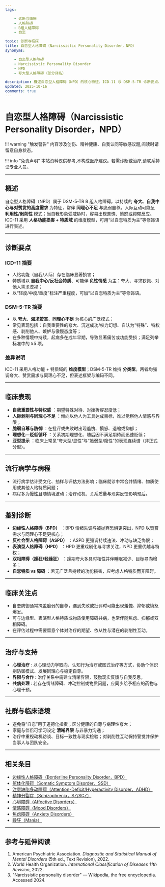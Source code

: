 ```yaml
---
tags:

    - 诊断与临床
    - 人格障碍
    - B组人格障碍
    - 自恋

topic: 诊断与临床
title: 自恋型人格障碍（Narcissistic Personality Disorder，NPD）
synonyms:

    - 自恋型人格障碍
    - Narcissistic Personality Disorder
    - NPD
    - 夸大型人格障碍（部分译名）

description: 概述自恋型人格障碍（NPD）的核心特征、ICD-11 与 DSM-5-TR 诊断要点、临床表现、鉴别诊断与支持性治疗策略，澄清常见误解并提供临床沟通要点。
updated: 2025-10-16
comments: true
---
```


# 自恋型人格障碍（Narcissistic Personality Disorder，NPD）

!!! warning "触发警告"
    内容涉及创伤、精神健康、自我认同等敏感议题,阅读时请留意自身状态。

!!! info "免责声明"
    本站资料仅供参考,不构成医疗建议。若需诊断或治疗,请联系持证专业人员。

---

## 概述

自恋型人格障碍（NPD）属于 DSM-5-TR B 组人格障碍，以持续的 **夸大、自我中心与对赞赏的高度需求** 为特征，常伴 **同理心不足** 与脆弱自尊。人际互动可能呈 **利用性/剥削性** 模式；当自我形象受威胁时，容易出现羞愧、愤怒或抑郁反应。ICD-11 采用 **人格功能损害 + 特质域** 的维度模型，可用“以自恋特质为主”等修饰语进行表述。

---

## 诊断要点

### ICD-11 摘要

- 人格功能（自我/人际）存在临床显著损害；
- 特质域以 **自我中心/反社会特质**、可能伴 **负性情感** 为主：夸大、寻求钦佩、对他人需求漠视；
- 以“轻度/中度/重度”标注严重程度，可加“以自恋特质为主”等修饰语。

### DSM-5-TR 摘要

- 以 **夸大**、**渴求赞赏**、**同理心不足** 为核心的广泛模式；
- 常见表现包括：自我重要性的夸大、沉迷成功/权力幻想、自认为“特殊”、特权感、剥削他人、嫉妒与傲慢态度等；
- 在多种情境中持续，起病多在成年早期，导致显著痛苦或功能受损；满足列举标准中的 ≥5 项。

### 差异说明

ICD-11 采用人格功能 + 特质域的 **维度模型**；DSM-5-TR 维持 **分类型**。两者均强调夸大、赞赏需求与同理心不足，但表述框架与编码不同。

---

## 临床表现

- **自我重要性与特权感** ：期望特殊对待、对挫折容忍度低；
- **人际剥削与同理心不足** ：倾向以他人为工具达成目标，难以觉察他人情感与界限；
- **脆弱自尊与防御** ：在批评或失败时出现羞愧、愤怒、退缩或抑郁；
- **理想化—贬低循环** ：关系初期理想化、随后因不满足期待而迅速贬低；
- **亚型提示** ：临床上常见“夸大型/显性”与“脆弱型/隐性”的表现连续谱（非正式分型）。

---

## 流行病学与病程

- 流行病学估计受文化、抽样与评估方法影响；临床就诊中常合并情绪、物质使用或其他人格特质问题；
- 病程多为慢性且随情境波动；治疗动机、关系质量与现实反馈影响预后。

---

## 鉴别诊断

- **边缘性人格障碍（BPD）** ：BPD 情绪失调与被抛弃恐惧更突出，NPD 以赞赏需求与同理心不足更核心；
- **反社会型人格障碍（ASPD）** ：ASPD 更强调持续违法、冲动与缺乏悔恨；
- **表演型人格障碍（HPD）** ：HPD 更重戏剧化与寻求关注，NPD 更重优越与特权；
- **双相障碍（躁狂/轻躁狂）** ：躁期夸大多具时相性并伴睡眠减少、目标导向增多；
- **自恋特质 vs 障碍** ：若无广泛且持续的功能损害，应考虑人格特质而非障碍。

---

## 临床关注点

- 自恋防御通常掩盖脆弱的自尊，遇到失败或批评时可能出现羞愧、抑郁或愤怒爆发。
- 可与边缘型、表演型人格特质或物质使用障碍共病，也常伴随焦虑、抑郁或双相障碍。
- 在评估过程中需要留意个体对治疗的期望、依从性与潜在的剥削性互动。

---

## 治疗与支持

- **心理治疗** : 以心理动力学取向、认知行为治疗或图式治疗等方式，协助个体识别防御模式、发展同理心与稳定自尊。
- **界限与合作** : 治疗关系中需建立清晰界限，鼓励现实反馈与自我反思。
- **共病处理** : 若存在情绪障碍、冲动控制或物质问题，应同步给予相应的药物与心理干预。

---

## 社群与临床语境

- 避免将“自恋”用于道德化指责；区分健康的自尊与病理性夸大；
- 家庭与伴侣可学习设定 **清晰界限** 与非暴力沟通；
- 治疗中重视动机访谈、目标一致性与现实检验；对剥削性互动保持警觉并保护当事人与团队安全。

---

## 相关条目

- [边缘性人格障碍（Borderline Personality Disorder，BPD）](Borderline-Personality-Disorder-BPD.md)
- [躯体化障碍（Somatic Symptom Disorder，SSD）](Somatic-Symptom-Disorder-SSD.md)
- [注意缺陷多动障碍（Attention-Deficit/Hyperactivity Disorder，ADHD）](Attention-Deficit-Hyperactivity-Disorder-ADHD.md)
- [精神分裂症（Schizophrenia，SZ/SCZ）](Schizophrenia-SZ.md)
- [心境障碍（Affective Disorders）](Affective-Disorders.md)
- [情感障碍（Mood Disorders）](Mood-Disorders.md)
- [焦虑障碍（Anxiety Disorders）](Anxiety-Disorders.md)
- [躁狂（Mania）](Mania.md)

---

## 参考与延伸阅读

1. American Psychiatric Association. _Diagnostic and Statistical Manual of Mental Disorders_ (5th ed., Text Revision), 2022.
2. World Health Organization. _International Classification of Diseases 11th Revision_, 2022.
3. "Narcissistic personality disorder" — Wikipedia, the free encyclopedia. Accessed 2024.

